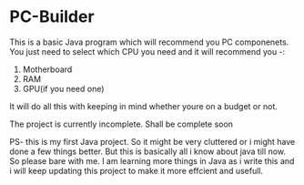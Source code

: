# PC-Builder

This is a basic Java program which will recommend you PC componenets.
You just need to select which CPU you need and it will recommend you -:
1. Motherboard
2. RAM
3. GPU(if you need one)

It will do all this with keeping in mind whether youre on a budget or not.

The project is currently incomplete. Shall be complete soon

PS-  this is my first Java project. So it might be very cluttered or i might have done a few things better.
But this is basically all i know about java till now. So please bare with me. I am learning more things in Java as i write this
and i will keep updating this project to make it more effcient and usefull.
